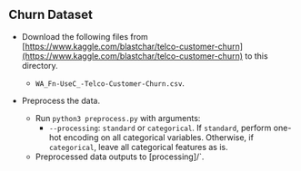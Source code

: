 Churn Dataset
---
* Download the following files from [https://www.kaggle.com/blastchar/telco-customer-churn](https://www.kaggle.com/blastchar/telco-customer-churn) to this directory.
    * `WA_Fn-UseC_-Telco-Customer-Churn.csv`.

* Preprocess the data.
    * Run `python3 preprocess.py` with arguments:
    	* `--processing`: `standard` or `categorical`. If `standard`, perform one-hot encoding on all categorical variables. Otherwise, if `categorical`, leave all categorical features as is.
    * Preprocessed data outputs to [processing]/`.
